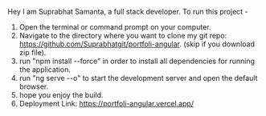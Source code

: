 Hey I am Suprabhat Samanta, a full stack developer. To run this project -
1) Open the terminal or command prompt on your  computer.
2) Navigate to the directory where you want to clone my git repo:
   https://github.com/Suprabhatgit/portfoli-angular. (skip if you download zip file).
3) run "npm install --force" in order to install all dependencies for running the application.
4) run "ng serve --o"  to start the development server and open the default browser.
5) hope you enjoy the build.
6) Deployment Link: https://portfoli-angular.vercel.app/


